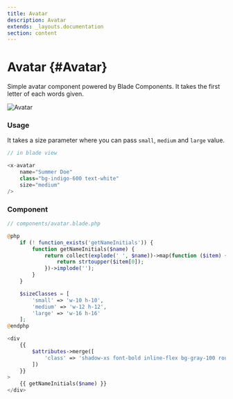 ```yaml
---
title: Avatar
description: Avatar
extends: _layouts.documentation
section: content
---
```


# Avatar {#Avatar}

Simple avatar component powered by Blade Components. It takes the first letter of each words given.

![Avatar](/assets/img/components/avatar.png)

### Usage

It takes a size parameter where you can pass ```small```, ```medium``` and ```large``` value.

```php
// in blade view

<x-avatar 
	name="Summer Doe" 
	class="bg-indigo-600 text-white" 
	size="medium"
/>
```

### Component

```php
// components/avatar.blade.php

@php
	if (! function_exists('getNameInitials')) {
		function getNameInitials($name) {
			return collect(explode(' ', $name))->map(function ($item) {
				return strtoupper($item[0]);
			})->implode('');
		}
	}

	$sizeClasses = [
		'small' => 'w-10 h-10',
		'medium' => 'w-12 h-12',
		'large' => 'w-16 h-16'
	];
@endphp

<div
	{{ 
		$attributes->merge([
			'class' => 'shadow-xs font-bold inline-flex bg-gray-100 rounded-full justify-center items-center '. $sizeClasses[$size ?? 'medium']		
		]) 
	}}
>
	{{ getNameInitials($name) }}
</div>
```
